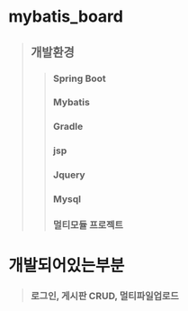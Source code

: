 # mybatis_board
> ## 개발환경
>> ### Spring Boot
>> ### Mybatis
>> ### Gradle
>> ### jsp
>> ### Jquery
>> ### Mysql
>> ### 멀티모듈 프로젝트
# 개발되어있는부분
> ### 로그인, 게시판 CRUD, 멀티파일업로드 
